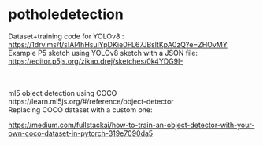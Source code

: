 # potholedetection

Dataset+training code for YOLOv8 :
<br>
https://1drv.ms/f/s!Al4hHsulYpDKie0FL67JBsltKpA0zQ?e=ZHOvMY
<br>
Example P5 sketch using YOLOv8 sketch with a JSON file:
<br>
https://editor.p5js.org/zikao.drej/sketches/0k4YDG9I-


<br>
<br>
ml5 object detection using COCO
<br>
https://learn.ml5js.org/#/reference/object-detector
<br>
Replacing COCO dataset with a custom one:
<br>

https://medium.com/fullstackai/how-to-train-an-object-detector-with-your-own-coco-dataset-in-pytorch-319e7090da5
